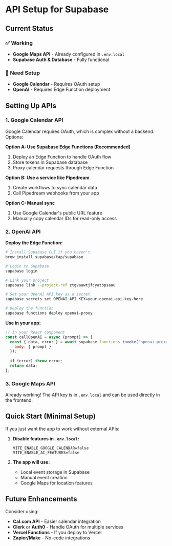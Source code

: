 # API Setup for Supabase

## Current Status

### ✅ Working
- **Google Maps API** - Already configured in `.env.local`
- **Supabase Auth & Database** - Fully functional

### 🔧 Need Setup
- **Google Calendar** - Requires OAuth setup
- **OpenAI** - Requires Edge Function deployment

## Setting Up APIs

### 1. Google Calendar API

Google Calendar requires OAuth, which is complex without a backend. Options:

**Option A: Use Supabase Edge Functions (Recommended)**
1. Deploy an Edge Function to handle OAuth flow
2. Store tokens in Supabase database
3. Proxy calendar requests through Edge Function

**Option B: Use a service like Pipedream**
1. Create workflows to sync calendar data
2. Call Pipedream webhooks from your app

**Option C: Manual sync**
1. Use Google Calendar's public URL feature
2. Manually copy calendar IDs for read-only access

### 2. OpenAI API

**Deploy the Edge Function:**

```bash
# Install Supabase CLI if you haven't
brew install supabase/tap/supabase

# Login to Supabase
supabase login

# Link your project
supabase link --project-ref ztgvaawtjfcyatbpsaau

# Set your OpenAI API key as a secret
supabase secrets set OPENAI_API_KEY=your-openai-api-key-here

# Deploy the function
supabase functions deploy openai-proxy
```

**Use in your app:**

```javascript
// In your React component
const callOpenAI = async (prompt) => {
  const { data, error } = await supabase.functions.invoke('openai-proxy', {
    body: { prompt }
  });
  
  if (error) throw error;
  return data;
};
```

### 3. Google Maps API

Already working! The API key is in `.env.local` and can be used directly in the frontend.

## Quick Start (Minimal Setup)

If you just want the app to work without external APIs:

1. **Disable features in `.env.local`:**
   ```
   VITE_ENABLE_GOOGLE_CALENDAR=false
   VITE_ENABLE_AI_FEATURES=false
   ```

2. **The app will use:**
   - Local event storage in Supabase
   - Manual event creation
   - Google Maps for location features

## Future Enhancements

Consider using:
- **Cal.com API** - Easier calendar integration
- **Clerk** or **Auth0** - Handle OAuth for multiple services
- **Vercel Functions** - If you deploy to Vercel
- **Zapier/Make** - No-code integrations